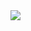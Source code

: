 <img src="https://capsule-render.vercel.app/api?type=egg&Color=1E90FF&height=70px&section=header&text=안녕하세요%20여기는%20건건의%20깃허브입니다.&fontSize=40px&fontColor=FFFACD"/>

